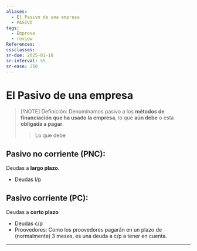 ```yaml
---
aliases:
  - El Pasivo de una empresa
  - PASIVO
tags:
  - Empresa
  - review
References: 
cssclasses:
sr-due: 2025-01-18
sr-interval: 55
sr-ease: 250
---
```

# El Pasivo de una empresa

> [!NOTE] Definición: 
> Denominamos pasivo a los **métodos de financiación que ha usado la empresa**, lo que **aún debe** o esta **obligada a pagar**.
> > Lo que debe
## Pasivo no corriente (PNC):
 Deudas a **largo plazo.** 
 + Deudas l/p
## Pasivo corriente (PC):
Deudas a **corto plazo**
+ Deudas c/p
+ Proovedores: Como los proovedores pagarán en un plazo de (normalmente) 3 meses, es una deuda a c/p a tener en cuenta.
***